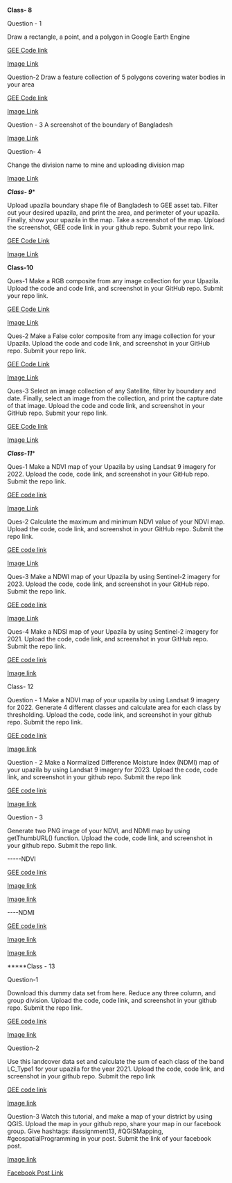 ****Class- 8****

Question - 1

Draw a rectangle, a point, and a polygon in Google Earth Engine

[GEE Code link](https://code.earthengine.google.com/1183ace62b62c59e19331291e39ed83d)

[Image Link](https://github.com/ash079/Intro-to-GEE/blob/main/class%208_Question%201.png)

Question-2 Draw a feature collection of 5 polygons covering water bodies in your area

[GEE Code link ](https://code.earthengine.google.com/3913e3d03ce8b66ae589506d553bfc8c)

[Image Link](https://github.com/ash079/Intro-to-GEE/blob/main/class%208_%20Question%202.png)


Question - 3
A screenshot of the boundary of Bangladesh

[Image Link](https://github.com/ash079/Intro-to-GEE/blob/main/bd%20boundary.png)

Question- 4

Change the division name to mine and uploading division map

[Image Link](https://github.com/ash079/Intro-to-GEE/blob/main/Chittagong%20Boundary.png)

*****Class- 9******

Upload upazila boundary shape file of Bangladesh to GEE asset tab. Filter out your desired upazila, and print the area, and perimeter of your upazila. Finally, show your upazila in the map. Take a screenshot of the map. Upload the screenshot, GEE code link in your github repo. Submit your repo link.

[GEE Code Link](https://code.earthengine.google.com/faa2a21561ed23ec917321678ce481a9)

[Image Link](https://github.com/ash079/Intro-to-GEE/blob/main/class%209_noakhali%20sadar%20map.png)

******Class-10******

Ques-1 Make a RGB composite from any image collection for your Upazila. Upload the code and code link, and screenshot in your GitHub  repo. Submit your repo link.

[GEE Code Link](https://code.earthengine.google.com/8ce00563645b89d5320ac14fe450eda3)

[Image Link](https://github.com/ash079/Intro-to-GEE/blob/main/class10_RGB.png)

Ques-2 Make a False color composite from any image collection for your Upazila. Upload the code and code link, and screenshot in your GitHub  repo. Submit your repo link.

[GEE Code Link](https://code.earthengine.google.com/060d02826bb2c9358987e76982618a0f)

[Image Link](https://github.com/ash079/Intro-to-GEE/blob/main/class10_False.png)

Ques-3 Select an image collection of any Satellite, filter by boundary and date. Finally, select an image from the collection, and print the capture date of that image.
Upload the code and code link, and screenshot in your GitHub  repo. Submit your repo link.

[GEE Code link](https://code.earthengine.google.com/492bb20f4419361c670bc7efa0cb3f44)

[Image Link](https://github.com/ash079/Intro-to-GEE/blob/main/class10.capture.png)

*****Class-11******

Ques-1 Make a NDVI map of your Upazila by using Landsat 9 imagery for 2022. Upload the code, code link, and screenshot in your GitHub repo. Submit the repo link.

[GEE code link](https://code.earthengine.google.com/9f2d576fe6942c8290838fd9d1390b90)


[Image Link](https://github.com/ash079/Intro-to-GEE/blob/main/ndvi_Class11.png)


Ques-2 Calculate the maximum and minimum NDVI value of your NDVI map. Upload the code, code link, and screenshot in your GitHub repo. Submit the repo link.


[GEE code link](https://code.earthengine.google.com/574813e44fa97374733bc3a02a51306b)


[Image Link](https://github.com/ash079/Intro-to-GEE/blob/main/NDVI_minmax_Class11.png)


Ques-3 Make a NDWI map of your Upazila by using Sentinel-2 imagery for 2023. Upload the code, code link, and screenshot in your GitHub repo. Submit the repo link.

[GEE code link](https://code.earthengine.google.com/28552b16952bbfa2e00e6613679c9676)

[Image Link](https://github.com/ash079/Intro-to-GEE/blob/main/NDWI%20Class%2011.png)


Ques-4 Make a NDSI map of your Upazila by using Sentinel-2 imagery for 2021. Upload the code, code link, and screenshot in your GitHub repo. Submit the repo link.


[GEE code link](https://code.earthengine.google.com/18526b639acd4bb624f950dec94ed675)

[Image link](https://github.com/ash079/Intro-to-GEE/blob/main/NDSI%20Image%20Class11.png)


Class- 12

Question - 1
Make a NDVI map of your upazila by using Landsat 9 imagery for 2022. Generate 4 different classes and calculate area for each class by thresholding. Upload the code, code link, and screenshot in your github repo. Submit the repo link.

[GEE code link](https://code.earthengine.google.com/65942dc1b3044895b0a35352729e77a7)

[Image link](https://github.com/ash079/Intro-to-GEE/blob/main/class12_1.png)

Question - 2
Make a Normalized Difference Moisture Index (NDMI) map of your upazila by using Landsat 9 imagery for 2023. Upload the code, code link, and screenshot in your github repo. Submit the repo link


[GEE code link](https://code.earthengine.google.com/3913e3d03ce8b66ae589506d553bfc8c)

[Image link](https://github.com/ash079/Intro-to-GEE/blob/main/class12_2.png)

Question - 3

Generate two PNG image of your NDVI, and NDMI map by using getThumbURL() function. Upload the code, code link, and screenshot in your github repo. Submit the repo link.

-----NDVI

[GEE code link](https://code.earthengine.google.com/74c198d45e6aa463e063847d1f65fd29)

[Image link](https://github.com/ash079/Intro-to-GEE/blob/main/NDVI%20PNG%20ThumbURL.png)

[Image link](https://github.com/ash079/Intro-to-GEE/blob/main/NDVI%20Code%20ss%20class%2012.png)

----NDMI

[GEE code link](https://code.earthengine.google.com/b681d978cf61772c7ae53cdf2535bce3)

[Image link](https://github.com/ash079/Intro-to-GEE/blob/main/NDMI%20PNG%20ThumbURL.png)


[Image link](https://github.com/ash079/Intro-to-GEE/blob/main/NDMI%20Code%20ss%20class%2012.png)

*****Class - 13


Question-1


Download this dummy data set from here. Reduce any three column, and group division. Upload the code, code link, and screenshot in your github repo. Submit the repo link.

[GEE code link](https://code.earthengine.google.com/dbe9aa08f1f7a896f8da10f1690c3d97)

[Image link](https://github.com/ash079/Intro-to-GEE/blob/main/class13_1.png)

Question-2

Use this landcover data set and calculate the sum of each class of the band LC_Type1 for your upazila for the year 2021. Upload the code, code link, and screenshot in your github repo. Submit the repo link

[GEE code link](https://code.earthengine.google.com/49e7a6a6d648773a11a9577557227757)

[Image link](https://github.com/ash079/Intro-to-GEE/blob/main/class13_2.png)


Question-3
Watch this tutorial, and make a map of your district by using QGIS. Upload the map in your github repo, share your map in our facebook group. Give hashtags: #assignment13, #QGISMapping, #geospatialProgramming in your post. Submit the link of your facebook post.



[Image link](https://github.com/ash079/Intro-to-GEE/blob/main/ctg4.png)

[Facebook Post Link](https://www.facebook.com/photo/?fbid=7366430070092738&set=gm.1144708856842244&idorvanity=902693884377077)
